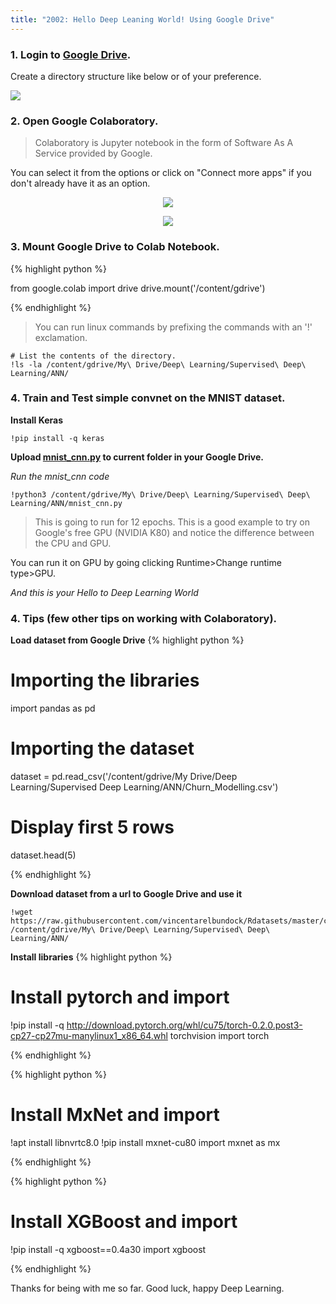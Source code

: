 ```yaml
---
title: "2002: Hello Deep Leaning World! Using Google Drive"
---
```

### 1. Login to [Google Drive](https://drive.google.com).

Create a directory structure like below or of your preference.

<img src="./../../../../assets/images/gd-directory.png"/>

### 2. Open Google Colaboratory.
> Colaboratory is Jupyter notebook in the form of Software As A Service provided by Google.

You can select it from the options or click on "Connect more apps" if you don't already have it as an option.

<p align="center">
  <img src="./../../../../assets/images/gd-colab.png"/>
</p>

<p align="center">
  <img src="./../../../../assets/images/gd-add-colab.png"/>
</p>

### 3. Mount Google Drive to Colab Notebook.

<!-- *Copy Data File (.csv in this case) to the above Google Drive directory.*

**Mount the Google Drive** -->
{% highlight python %}

from google.colab import drive
drive.mount('/content/gdrive')

{% endhighlight %}

> You can run linux commands by prefixing the commands with an '!' exclamation.

```
# List the contents of the directory.
!ls -la /content/gdrive/My\ Drive/Deep\ Learning/Supervised\ Deep\ Learning/ANN/
```

### 4. Train and Test simple convnet on the MNIST dataset.

**Install Keras**
```
!pip install -q keras
```



**Upload [mnist_cnn.py](https://github.com/keras-team/keras/blob/master/examples/mnist_cnn.py) to current folder in your Google Drive.**

*Run the mnist_cnn code*
```
!python3 /content/gdrive/My\ Drive/Deep\ Learning/Supervised\ Deep\ Learning/ANN/mnist_cnn.py
```

> This is going to run for 12 epochs. This is a good example to try on Google's free GPU (NVIDIA K80) and notice the difference between the CPU and GPU.

You can run it on GPU by going clicking Runtime>Change runtime type>GPU.

*And this is your Hello to Deep Learning World*

### 4. Tips (few other tips on working with Colaboratory).

**Load dataset from Google Drive**
{% highlight python %}

# Importing the libraries
import pandas as pd

# Importing the dataset
dataset = pd.read_csv('/content/gdrive/My Drive/Deep Learning/Supervised Deep Learning/ANN/Churn_Modelling.csv')

# Display first 5 rows
dataset.head(5)

{% endhighlight %}

**Download dataset from a url to Google Drive and use it**
```
!wget https://raw.githubusercontent.com/vincentarelbundock/Rdatasets/master/csv/datasets/Titanic.csv /content/gdrive/My\ Drive/Deep\ Learning/Supervised\ Deep\ Learning/ANN/
```

**Install libraries**
{% highlight python %}
# Install pytorch and import
!pip install -q http://download.pytorch.org/whl/cu75/torch-0.2.0.post3-cp27-cp27mu-manylinux1_x86_64.whl torchvision
import torch

{% endhighlight %}

{% highlight python %}
# Install MxNet and import
!apt install libnvrtc8.0
!pip install mxnet-cu80
import mxnet as mx

{% endhighlight %}

{% highlight python %}
# Install XGBoost and import
!pip install -q xgboost==0.4a30
import xgboost

{% endhighlight %}

Thanks for being with me so far. Good luck, happy Deep Learning.
